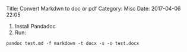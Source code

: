 Title: Convert Markdwn to doc or pdf
Category: Misc
Date: 2017-04-06 22:05

1. Install Pandadoc
2. Run:
```
pandoc test.md -f markdown -t docx -s -o test.docx
```
